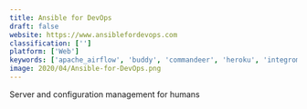 ```yaml
---
title: Ansible for DevOps
draft: false 
website: https://www.ansiblefordevops.com
classification: ['']
platform: ['Web']
keywords: ['apache_airflow', 'buddy', 'commandeer', 'heroku', 'integromat', 'jenkins', 'multi-step_zaps_by_zapier', 'oplim', 'parabola', 'rundeck', 'semaphore', 'shippable', 'spinnaker', 'stackstorm', 'teamcity', 'terraform', 'the_devops_2.0_toolkit']
image: 2020/04/Ansible-for-DevOps.png
---
```

Server and configuration management for humans